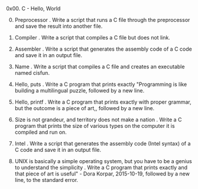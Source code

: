 0x00. C - Hello, World

0. Preprocessor
	. Write a script that runs a C file through the preprocessor and save the result into another file.

1. Compiler
	. Write a script that compiles a C file but does not link.

2. Assembler
	. Write a script that generates the assembly code of a C code and save it in an output file.

3. Name
	. Write a script that compiles a C file and creates an executable named cisfun.

4. Hello, puts
	. Write a C program that prints exactly "Programming is like building a multilingual puzzle, followed by a new line.

5. Hello, printf
	. Write a C program that prints exactly with proper grammar, but the outcome is a piece of art,, followed by a new line.

6. Size is not grandeur, and territory does not make a nation
	. Write a C program that prints the size of various types on the computer it is compiled and run on.

7. Intel
	. Write a script that generates the assembly code (Intel syntax) of a C code and save it in an output file.

8. UNIX is basically a simple operating system, but you have to be a genius to understand the simplicity
	. Write a C program that prints exactly and that piece of art is useful" - Dora Korpar, 2015-10-19, followed by a new line, to the standard error.
